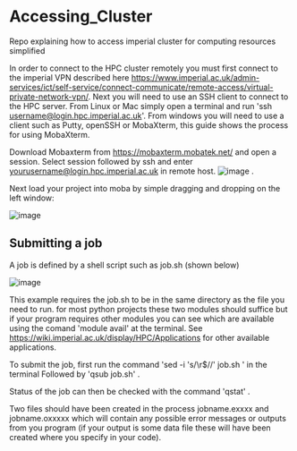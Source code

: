 # Accessing_Cluster
Repo explaining how to access imperial cluster for computing resources simplified

In order to connect to the HPC cluster remotely you must first connect to the imperial VPN described here https://www.imperial.ac.uk/admin-services/ict/self-service/connect-communicate/remote-access/virtual-private-network-vpn/. Next you will need to use an SSH client to connect to the HPC server. From Linux or Mac simply open a terminal and run 'ssh username@login.hpc.imperial.ac.uk'. From windows you will need to use a client such as Putty, openSSH or MobaXterm, this guide shows the process for using MobaXterm. 

Download Mobaxterm from https://mobaxterm.mobatek.net/ and open a session. Select session followed by ssh and enter yourusername@login.hpc.imperial.ac.uk in remote host. ![image](https://github.com/ai4ai-lab/Accessing_Cluster/assets/60004524/8fb352e8-3d49-4374-8189-0f557dcbafd1) . 

Next load your project into moba by simple dragging and dropping on the left window: 

![image](https://github.com/ai4ai-lab/Accessing_Cluster/assets/60004524/984b9f02-cb32-4657-98f8-941385965d9c)


## Submitting a job 
A job is defined by a shell script such as job.sh (shown below) 

![image](https://github.com/ai4ai-lab/Accessing_Cluster/assets/60004524/38d18c4d-5651-465b-89ca-6fc467168476)

This example requires the job.sh to be in the same directory as the file you need to run. for most python projects these two modules should suffice but if your program requires other modules you can see which are available using the comand 'module avail' at the terminal. See https://wiki.imperial.ac.uk/display/HPC/Applications for other available applications. 

To submit the job, first run the command 'sed -i 's/\r$//' job.sh ' in the terminal Followed by 'qsub job.sh' . 

Status of the job can then be checked with the command 'qstat' . 

Two files should have been created in the process jobname.exxxx and jobname.oxxxxx which will contain any possible error messages or outputs from you program (if your output is some data file these will have been created where you specify in your code).


